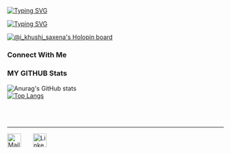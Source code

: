 
[![Typing SVG](https://readme-typing-svg.demolab.com?font=Press+Start+2P&pause=1000&color=F76344&background=FFBAA600&center=true&vCenter=true&width=435&height=200&lines=Hello)](https://git.io/typing-svg)

[![Typing SVG](https://readme-typing-svg.demolab.com?font=Dancing+Script&size=50&pause=1000&color=9D1BF7&center=true&vCenter=true&multiline=true&width=500&height=200&lines=I'am+Khushi+)](https://git.io/typing-svg)



[![@i_khushi_saxena's Holopin board](https://holopin.me/i_khushi_saxena)](https://holopin.io/@i_khushi_saxena)





<h5>               </h5>




<!-- Social icons section -->
<h3 align ="left",font="Morris">Connect With Me</h3>

















<h3>MY GITHUB Stats</h3>

![Anurag's GitHub stats](https://github-readme-stats-sigma-five.vercel.app/api?username=khushi11saxena&show_icons=true&theme=radical)<br>
[![Top Langs](https://github-readme-stats-sigma-five.vercel.app/api/top-langs/?username=khushi11saxena&layout=compact)](https://github.com/khushi11saxena/github-readme-stats)
<br><br><br><br><hr>


<p align="left">
   <a href="https://mail.google.com/mail/u/0/?tab=rm#inbox?compose=new&to=khushi.saxena.0811@gmail.com"><img width="32px" alt="Mail" title="Mail" src="https://upload.wikimedia.org/wikipedia/commons/4/4e/Gmail_Icon.png"/></a>
  &#8287;&#8287;&#8287;&#8287;&#8287;
  <a href="https://www.linkedin.com/in/khushi-saxena-542ba2216/"><img width="32px" alt="Linkedin" title="Linkedin" src="https://cdn.freebiesupply.com/logos/large/2x/linkedin-icon-logo-png-transparent.png"/></a>
  &#8287;&#8287;&#8287;&#8287;&#8287;
</p>



